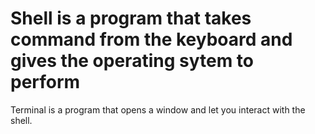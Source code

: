 # Shell is a program that takes command from the keyboard and gives the operating sytem to perform
Terminal is a program that opens a window and let you interact with the shell.
